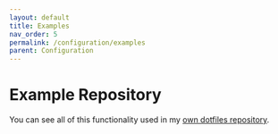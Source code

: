 ```yaml
---
layout: default
title: Examples
nav_order: 5
permalink: /configuration/examples
parent: Configuration
---
```


# Example Repository

You can see all of this functionality used in my [own dotfiles repository](https://github.com/volllly/.dotfiles).
